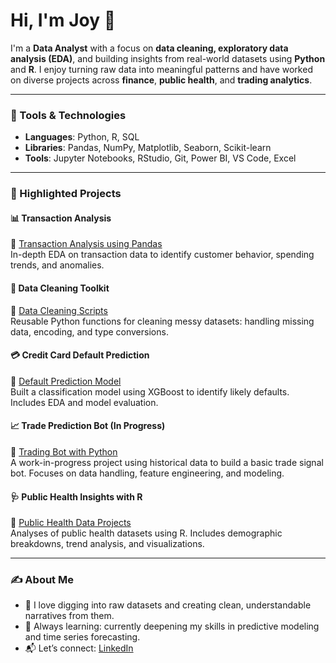 # Hi, I'm Joy 👋

I'm a **Data Analyst** with a focus on **data cleaning, exploratory data analysis (EDA)**, and building insights from real-world datasets using **Python** and **R**. I enjoy turning raw data into meaningful patterns and have worked on diverse projects across **finance**, **public health**, and **trading analytics**.

---

### 🧰 Tools & Technologies
- **Languages**: Python, R, SQL
- **Libraries**: Pandas, NumPy, Matplotlib, Seaborn, Scikit-learn
- **Tools**: Jupyter Notebooks, RStudio, Git, Power BI, VS Code, Excel

---

### 📌 Highlighted Projects

#### 📊 Transaction Analysis
🔗 [Transaction Analysis using Pandas](https://github.com/joyouscami/transaction-analysis)  
In-depth EDA on transaction data to identify customer behavior, spending trends, and anomalies.

#### 🧹 Data Cleaning Toolkit
🔗 [Data Cleaning Scripts](https://github.com/joyouscami/data-cleaning-scripts)  
Reusable Python functions for cleaning messy datasets: handling missing data, encoding, and type conversions.

#### 💳 Credit Card Default Prediction
🔗 [Default Prediction Model](https://github.com/joyouscami/default-prediction-model)  
Built a classification model using XGBoost to identify likely defaults. Includes EDA and model evaluation.

#### 📈 Trade Prediction Bot (In Progress)
🔗 [Trading Bot with Python](https://github.com/joyouscami/trade-prediction-bot)  
A work-in-progress project using historical data to build a basic trade signal bot. Focuses on data handling, feature engineering, and modeling.

#### 🩺 Public Health Insights with R
🔗 [Public Health Data Projects](https://github.com/yourusername/public-health-r-projects)  
Analyses of public health datasets using R. Includes demographic breakdowns, trend analysis, and visualizations.

---

### ✍️ About Me

- 💬 I love digging into raw datasets and creating clean, understandable narratives from them.
- 🚀 Always learning: currently deepening my skills in predictive modeling and time series forecasting.
- 📬 Let’s connect: [LinkedIn](https://www.linkedin.com/in/joy-mukami)
